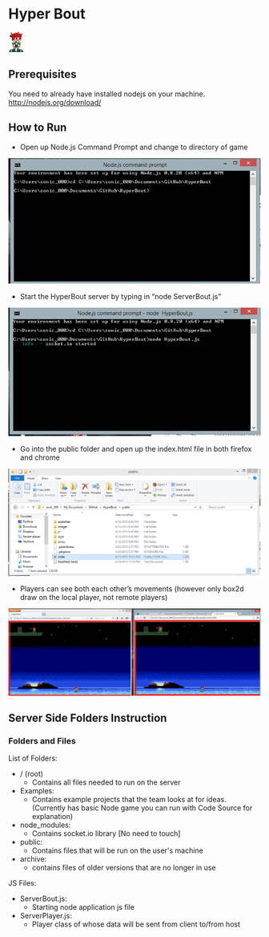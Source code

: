 # Hyper Bout
![Hyper Bout Char](public/images/playerStationary.png)

## Prerequisites
You need to already have installed nodejs on your machine. http://nodejs.org/download/

## How to Run
* Open up Node.js Command Prompt and change to directory of game

![Screenshot 1](public/images/sc1.png)

* Start the HyperBout server by typing in “node ServerBout.js”

![Screenshot 2](public/images/sc2.png)

* Go into the public folder and open up the index.html file in both firefox and chrome

![Screenshot 3](public/images/sc3.png)

* Players can see both each other’s movements (however only box2d draw on the local player, not remote players)

![Screenshot 4](public/images/sc4.png)


## Server Side Folders Instruction
### Folders and Files
List of Folders: 
* /  (root)
  * Contains all files needed to run on the server
* Examples: 
  * Contains example projects that the team looks at for ideas. (Currently has basic Node game you can run with Code Source for explanation)
* node_modules: 
  * Contains socket.io library [No need to touch]
* public: 
  * Contains files that will be run on the user's machine
* archive:
  * contains files of older versions that are no longer in use

JS Files:
* ServerBout.js: 
  * Starting node application js file
* ServerPlayer.js: 
  * Player class of whose data will be sent from client to/from host